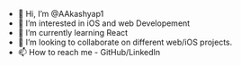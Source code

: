 - 👋 Hi, I’m @AAkashyap1
- 👀 I’m interested in iOS and web Developement
- 🌱 I’m currently learning React
- 💞️ I’m looking to collaborate on different web/iOS projects.
- 📫 How to reach me - GitHub/LinkedIn

<!---
AAkashyap1/AAkashyap1 is a ✨ special ✨ repository because its `README.md` (this file) appears on your GitHub profile.
You can click the Preview link to take a look at your changes.
--->

